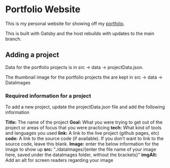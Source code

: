 # Portfolio Website

This is my personal website for showing off my [portfolio](andrewkmacleod.com).

This is built with Gatsby and the host rebuilds with updates to the main branch.

## Adding a project

Data for the portfolio projects is in src -> data -> projectData.json.

The thumbnail image for the portfolio projects the are kept in src -> data -> DataImages

### Required information for a project

To add a new project, update the projectData.json file and add the following information

**Title:** The name of the project
**Goal:** What you were trying to get out of the project or areas of focus that you were practicing
**tech:** What kind of tools and languages you used
**link:** A link to the live project (github pages, etc)
**code:** A link to the source code (if available). If you don't want to link to the source code, leave this blank.
**Image:** enter the below information for the image to show up
**src:** "./dataImages/{enter the file name of your image here, saved under the dataImages folder, without the brackets}"
**imgAlt:** Add an alt for screen readers regarding your image

